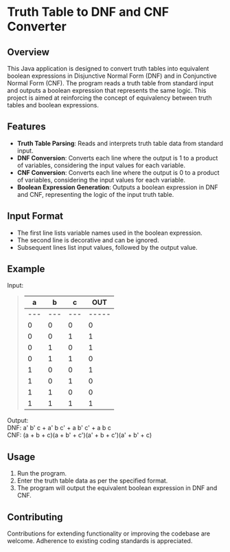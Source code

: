 # Truth Table to DNF and CNF Converter

## Overview
This Java application is designed to convert truth tables into equivalent boolean expressions in Disjunctive Normal Form (DNF) and in Conjunctive Normal Form (CNF). The program reads a truth table from standard input and outputs a boolean expression that represents the same logic. This project is aimed at reinforcing the concept of equivalency between truth tables and boolean expressions.

## Features
- **Truth Table Parsing**: Reads and interprets truth table data from standard input.
- **DNF Conversion**: Converts each line where the output is 1 to a product of variables, considering the input values for each variable.
- **CNF Conversion**: Converts each line where the output is 0 to a product of variables, considering the input values for each variable.
- **Boolean Expression Generation**: Outputs a boolean expression in DNF and CNF, representing the logic of the input truth table.

## Input Format
- The first line lists variable names used in the boolean expression.
- The second line is decorative and can be ignored.
- Subsequent lines list input values, followed by the output value.

## Example
Input:  
>| a | b | c | OUT |
>|---|---|---|-----|
>|---|---|---|-----|
>| 0 | 0 | 0 |  0  |
>| 0 | 0 | 1 |  1  |
>| 0 | 1 | 0 |  1  |
>| 0 | 1 | 1 |  0  |
>| 1 | 0 | 0 |  1  |
>| 1 | 0 | 1 |  0  |
>| 1 | 1 | 0 |  0  |
>| 1 | 1 | 1 |  1  |

Output:  
DNF: a' b' c + a' b c' + a b' c' + a b c  
CNF: (a + b + c)(a + b' + c')(a' + b + c')(a' + b' + c)  

## Usage
1. Run the program.
2. Enter the truth table data as per the specified format.
3. The program will output the equivalent boolean expression in DNF and CNF.

## Contributing
Contributions for extending functionality or improving the codebase are welcome. Adherence to existing coding standards is appreciated.
